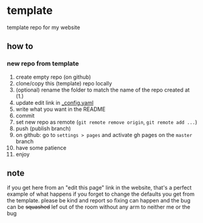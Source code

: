 # template
template repo for my website

## how to

### new repo from template

1. create empty repo (on github)
2. clone/copy this (template) repo locally
3. (optional) rename the folder to match the name of the repo created at (1.)
4. update edit link in [_config.yaml](https://github.com/kappanneo/template/blob/master/_config.yaml)
5. write what you want in the README
6. commit
7. set new repo as remote (`git remote remove origin`, `git remote add ...`)
8. push (publish branch)
9. on github: go to `settings > pages` and activate gh pages on the `master` branch
10. have some patience
11. enjoy

## note
if you get here from an "edit this page" link in the website, that's a perfect example of what happens if you forget to change the defaults you get from the template. please be kind and report so fixing can happen and the bug can be ~~squashed~~ lef out of the room without any arm to neither me or the bug
